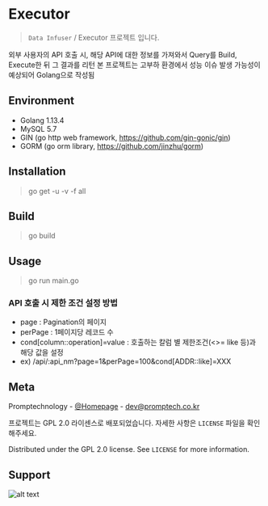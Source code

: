 # Executor
> ``Data Infuser`` / Executor 프로젝트 입니다.

외부 사용자의 API 호출 시, 해당 API에 대한 정보를 가져와서 Query를 Build, Execute한 뒤 그 결과를 리턴
본 프로젝트는 고부하 환경에서 성능 이슈 발생 가능성이 예상되어 Golang으로 작성됨

## Environment
 * Golang 1.13.4
 * MySQL 5.7
 * GIN (go http web framework, https://github.com/gin-gonic/gin)
 * GORM (go orm library, https://github.com/jinzhu/gorm)

## Installation

> go get -u -v -f all

## Build

> go build

## Usage

> go run main.go

### API 호출 시 제한 조건 설정 방법
* page : Pagination의 페이지
* perPage : 1페이지당 레코드 수
* cond[column::operation]=value : 호출하는 칼럼 별 제한조건(<>= like 등)과 해당 값을 설정
* ex) /api/:api_nm?page=1&perPage=100&cond[ADDR::like]=XXX

## Meta

Promptechnology - [@Homepage](http://www.promptech.co.kr/) - [dev@promptech.co.kr](dev@promptech.co.kr)

프로젝트는 GPL 2.0 라이센스로 배포되었습니다. 자세한 사항은 ``LICENSE`` 파일을 확인해주세요.

Distributed under the GPL 2.0 license. See ``LICENSE`` for more information.

## Support
![alt text](http://wisepaip.org/assets/home/promptech-d8574a0910561aaea077bc759b1cf94c07baecc551f034ee9c7e830572d671de.png "Title Text")